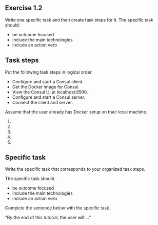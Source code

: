 ## Exercise 1.2 

Write one specific task and then create task steps for it.
The specific task should:  
* be outcome focused
* include the main technologies
* include an action verb

## Task steps

Put the following task steps in logical order. 

* Configure and start a Consul client. 
* Get the Docker image for Consul.
* View the Consul UI at localhost:8500. 
* Configure and start a Consul server.
* Connect the client and server. 

Assume that the user already has Docker setup on their local machine. 

1. 
2. 
3. 
4. 
5. 

## Specific task

Write the specific task that corresponds to your organized task steps.

The specific task should:  
* be outcome focused
* include the main technologies
* include an action verb

Complete the sentence below with the specific task.

"By the end of this tutorial, the user will ..."
